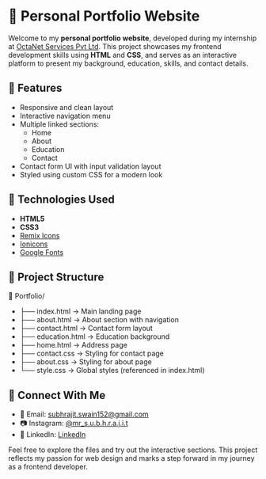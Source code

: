 # 💼 Personal Portfolio Website

Welcome to my **personal portfolio website**, developed during my internship at [OctaNet Services Pvt Ltd](https://octanet.in). This project showcases my frontend development skills using **HTML** and **CSS**, and serves as an interactive platform to present my background, education, skills, and contact details.

## 📌 Features

- Responsive and clean layout
- Interactive navigation menu
- Multiple linked sections:  
  - Home  
  - About  
  - Education  
  - Contact  
- Contact form UI with input validation layout
- Styled using custom CSS for a modern look

## 🔧 Technologies Used

- **HTML5**  
- **CSS3**  
- [Remix Icons](https://remixicon.com/)  
- [Ionicons](https://ionic.io/ionicons)  
- [Google Fonts](https://fonts.google.com/)

## 📂 Project Structure

📁 Portfolio/
- ├── index.html            → Main landing page
- ├── about.html            → About section with navigation
- ├── contact.html          → Contact form layout
- ├── education.html        → Education background
- ├── home.html             → Address page
- ├── contact.css           → Styling for contact page
- ├── about.css             → Styling for about page
- └── style.css             → Global styles (referenced in index.html)

## 🔗 Connect With Me

- 📧 Email: subhrajit.swain152@gmail.com  
- 📷 Instagram: [@mr_s.u.b.h.r.a.j.i.t](https://www.instagram.com/mr_s.u.b.h.r.a.j.i.t/?hl=en)
- 💼 LinkedIn: <a href= "https://www.linkedin.com/in/subhrajit-swain">LinkedIn</a>

Feel free to explore the files and try out the interactive sections. This project reflects my passion for web design and marks a step forward in my journey as a frontend developer.
